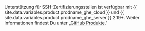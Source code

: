 Unterstützung für SSH-Zertifizierungsstellen ist verfügbar mit {{ site.data.variables.product.prodname_ghe_cloud }} und {{ site.data.variables.product.prodname_ghe_server }} 2.19+. Weiter Informationen findest Du unter „[GitHub Produkte](/articles/githubs-products)."
